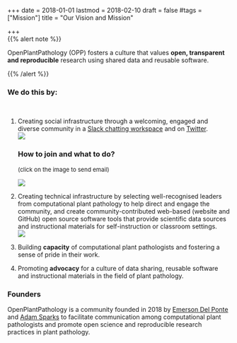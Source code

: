 +++
date = 2018-01-01
lastmod = 2018-02-10
draft = false
#tags = ["Mission"]
title = "Our Vision and Mission"

+++
<br>
{{% alert note %}}

OpenPlantPathology (OPP) fosters a culture that values <strong>open, transparent and reproducible</strong> research using shared data and reusable software.

{{% /alert %}}

<h3>We do this by:</h3><br>


<ol><li>Creating social infrastructure through a welcoming, engaged and diverse community in a <a href = "https://openplantpathology.slack.com" alt = "Open Plant Pathology Slack Workgroup" title = "Open Plant Pathology Slack Workgroup">Slack chatting workspace</a> and on <a href = "https://twitter.com/OpenPlantPath/"> Twitter</a>. </li>

<img src ="/img/mission1.png">


<h3>How to join and what to do?</h3>

<font size = 2>(click on the image to send email)</font>

<a href = "mailto:openplantpathology@gmail.com" subject= "Interested to join your Slack Workgroup"><img src ="/img/join.png">
</a>

<li>Creating technical infrastructure by selecting well-recognised leaders from computational plant pathology to help direct and engage the community, and create community-contributed web-based (website and GitHub) open source software tools that provide scientific data sources and instructional materials for self-instruction or classroom settings.</li>


<img src ="/img/mission2.png">


<li><p>Building <strong>capacity</strong> of computational plant pathologists and fostering a sense of pride in their work.</p></li>

<li><p>Promoting <strong>advocacy</strong> for a culture of data sharing, reusable software and instructional materials in the field of plant pathology.</p></li>
</ol>


<h3>Founders</h3>

OpenPlantPathology is a community founded in 2018 by <a href = "https://delpontelab.netlify.com/pages/emerson-delponte/"> Emerson Del Ponte</a> and <a href= "https://adamhsparks.github.io/">Adam Sparks</a> to facilitate communication among computational plant pathologists and promote open science and reproducible research practices in plant pathology.</p>
